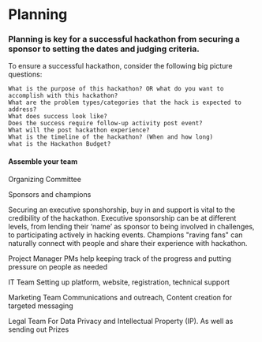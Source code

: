 # Planning
### Planning is key for a successful hackathon from securing a sponsor to setting the dates and judging criteria.

To ensure a successful hackathon, consider the following big picture questions:
 
	What is the purpose of this hackathon? OR what do you want to accomplish with this hackathon?
	What are the problem types/categories that the hack is expected to address?
	What does success look like?
	Does the success require follow-up activity post event?
	What will the post hackathon experience?
	What is the timeline of the hackathon? (When and how long)
	what is the Hackathon Budget?

#### Assemble your team

Organizing Committee


Sponsors and champions

Securing an executive sponshorship, buy in and support is vital to the credibility of the hackathon. Executive sponsorship can 
be at different levels, from lending their ‘name’ as sponsor to being involved in challenges, to 
participating actively in hacking events.
Champions "raving fans" can naturally connect with people and share their experience with hackathon.


Project Manager
	PMs help keeping track of the progress and putting pressure on people as needed
	
IT Team
	Setting up  platform, website, registration, technical support
	
Marketing Team
	Communications and outreach, Content creation for targeted messaging
	
Legal Team
	For Data Privacy and Intellectual Property (IP). As well as sending out Prizes

